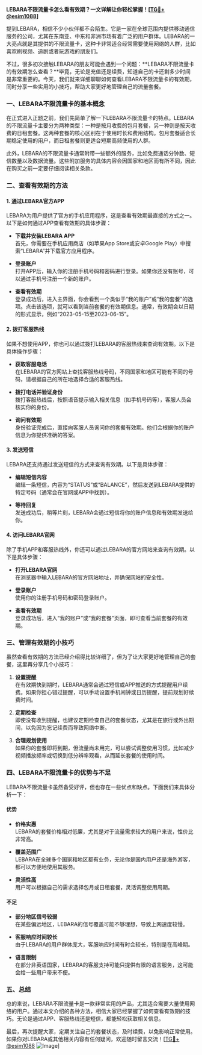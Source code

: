 **LEBARA不限流量卡怎么看有效期？一文详解让你轻松掌握！[[TG💪+ @esim1088](https://t.me/s/esim1088)]**

提到LEBARA，相信不少小伙伴都不会陌生。它是一家在全球范围内提供移动通信服务的公司，尤其在东南亚、中东和非洲市场有着广泛的用户群体。LEBARA的一大亮点就是其提供的不限流量卡，这种卡非常适合经常需要使用网络的人群，比如喜欢刷视频、追剧或者玩游戏的朋友们。

不过，很多初次接触LEBARA的朋友可能会遇到一个问题：**LEBARA不限流量卡的有效期怎么查看？**毕竟，无论是充值还是续费，知道自己的卡还剩多少时间是非常重要的。今天，我们就来详细聊聊如何查看LEBARA不限流量卡的有效期，同时分享一些实用的小技巧，帮助大家更好地管理自己的流量套餐。

### 一、LEBARA不限流量卡的基本概念

在正式进入正题之前，我们先简单了解一下LEBARA不限流量卡的特点。LEBARA的不限流量卡主要分为两种类型：一种是按月收费的包月套餐，另一种则是按天收费的日租套餐。这两种套餐的核心区别在于使用时长和费用结构。包月套餐适合长期稳定使用的用户，而日租套餐则更适合短期高频使用的人群。

此外，LEBARA的不限流量卡通常附带一些额外的服务，比如免费通话分钟数、短信数量以及数据流量。这些附加服务的具体内容会因国家和地区而有所不同，因此在购买之前一定要仔细阅读相关条款。

### 二、查看有效期的方法

#### 1. **通过LEBARA官方APP**

LEBARA为用户提供了官方的手机应用程序，这是查看有效期最直接的方式之一。以下是如何通过APP查看有效期的具体步骤：

- **下载并安装LEBARA APP**  
  首先，你需要在手机应用商店（如苹果App Store或安卓Google Play）中搜索“LEBARA”并下载官方应用程序。

- **登录账户**  
  打开APP后，输入你的注册手机号码和密码进行登录。如果你还没有账号，可以通过手机号注册一个新的账户。

- **查看有效期**  
  登录成功后，进入主界面，你会看到一个类似于“我的账户”或“我的套餐”的选项。点击该选项，就可以看到当前套餐的有效期信息。通常，有效期会以日期的形式显示，例如“2023-05-15至2023-06-15”。

#### 2. **拨打客服热线**

如果不想使用APP，你也可以通过拨打LEBARA的客服热线来查询有效期。以下是具体操作步骤：

- **获取客服电话**  
  在LEBARA的官方网站上查找客服热线号码，不同国家和地区可能有不同的号码，请根据自己的所在地选择合适的客服热线。

- **拨打电话并验证身份**  
  拨打客服热线后，按照语音提示输入相关信息（如手机号码等），客服人员会核实你的身份。

- **询问有效期**  
  身份验证完成后，直接向客服人员询问你的套餐有效期。他们会根据你的账户信息为你提供准确的答案。

#### 3. **发送短信**

LEBARA还支持通过发送短信的方式来查询有效期。以下是具体步骤：

- **编辑短信内容**  
  编辑一条短信，内容为“STATUS”或“BALANCE”，然后发送到LEBARA提供的特定号码（通常会在官网或APP中找到）。

- **等待回复**  
  发送成功后，稍等片刻，LEBARA会通过短信将你的账户信息和有效期发送给你。

#### 4. **访问LEBARA官网**

除了手机APP和客服热线外，你还可以通过LEBARA的官方网站来查询有效期。以下是具体步骤：

- **打开LEBARA官网**  
  在浏览器中输入LEBARA的官方网站地址，并确保网站的安全性。

- **登录账户**  
  使用你的注册手机号码和密码登录账户。

- **查看有效期**  
  登录成功后，进入“我的账户”或“我的套餐”页面，即可查看当前套餐的有效期。

### 三、管理有效期的小技巧

虽然查看有效期的方法已经介绍得比较详细了，但为了让大家更好地管理自己的套餐，这里再分享几个小技巧：

1. **设置提醒**  
   在有效期快到期时，LEBARA通常会通过短信或APP推送的方式提醒用户续费。如果你担心错过提醒，可以手动设置手机闹钟或日历提醒，提前规划好续费时间。

2. **定期检查**  
   即使没有收到提醒，也建议定期检查自己的套餐状态，尤其是在旅行或外出期间，以免因为忘记续费而导致网络中断。

3. **合理规划使用**  
   如果你的套餐即将到期，但流量尚未用完，可以尝试调整使用习惯，比如减少视频播放频率或切换到低分辨率观看，从而延长套餐的使用时间。

### 四、LEBARA不限流量卡的优势与不足

LEBARA不限流量卡虽然备受好评，但也存在一些优点和缺点。下面我们来具体分析一下：

#### 优势

- **价格实惠**  
  LEBARA的套餐价格相对低廉，尤其是对于流量需求较大的用户来说，性价比非常高。

- **覆盖范围广**  
  LEBARA在全球多个国家和地区都有业务，无论你是国内用户还是海外游客，都可以方便地使用其服务。

- **灵活性高**  
  用户可以根据自己的需求选择包月或日租套餐，灵活调整使用周期。

#### 不足

- **部分地区信号较弱**  
  在某些偏远地区，LEBARA的信号覆盖可能不够理想，导致上网速度较慢。

- **客服响应时间较长**  
  由于LEBARA的用户群体庞大，客服响应时间有时会较长，特别是在高峰期。

- **语言限制**  
  在部分非英语国家，LEBARA的客服支持可能只提供有限的语言服务，这可能会给一些用户带来不便。

### 五、总结

总的来说，LEBARA不限流量卡是一款非常实用的产品，尤其适合需要大量使用网络的用户。通过本文介绍的各种方法，相信大家已经掌握了如何查看有效期的技巧。无论是通过APP、客服热线还是短信，都能轻松获取相关信息。

最后，再次提醒大家，定期关注自己的套餐状态，及时续费，以免影响正常使用。如果你对LEBARA或其他相关内容有任何疑问，欢迎随时留言交流！[[TG💪+ @esim1088](https://t.me/s/esim1088) ![Image](https://i.postimg.cc/4NQfJmqS/Snipaste-2025-05-13-00-14-12.png)]